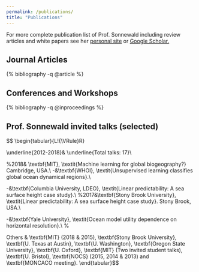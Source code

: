 ```yaml
---
permalink: /publications/
title: "Publications"
---
```


<!-- https://github.com/inukshuk/jekyll-scholar/issues/75 -->
<style>ol.bibliography li { list-style: none }</style>


For more complete publication list of Prof. Sonnewald including review articles and white papers see her [personal site](https://msonnewald.com/publications) or [Google Scholar.](https://scholar.google.com/citations?user=kSxRj7gAAAAJ)

## Journal Articles

{% bibliography -q @article %}


## Conferences and Workshops

{% bibliography -q @inproceedings %}

## Prof. Sonnewald invited talks (selected)

$$
\begin{tabular}{L!{\VRule}R}

\underline{2012-2018}& \underline{Total talks: 17}\\




%2018& \textbf{MIT}, \textit{Machine learning for global biogeography?} Cambridge, USA.\\
-&\textbf{WHOI}, \textit{Unsupervised learning classifies global ocean dynamical regions}.\\

-&\textbf{Columbia University, LDEO}, \textit{Linear predictability: A sea surface height case study}.\\
%2017&\textbf{Stony Brook University}, \textit{Linear predictability: A sea surface height case study}. Stony Brook, USA.\\

-&\textbf{Yale University}, \textit{Ocean model utility dependence on horizontal resolution}.\\
%


Others & \textbf{MIT} (2018 \& 2015), \textbf{Stony Brook University}, \textbf{U. Texas at Austin}, \textbf{U. Washington}, \textbf{Oregon State University}, \textbf{U. Oxford}, \textbf{MIT} (Two invited student talks), \textbf{U. Bristol}, \textbf{NOCS} (2015, 2014 \& 2013) and \textbf{MONCACO meeting}. 
\end{tabular}$$
